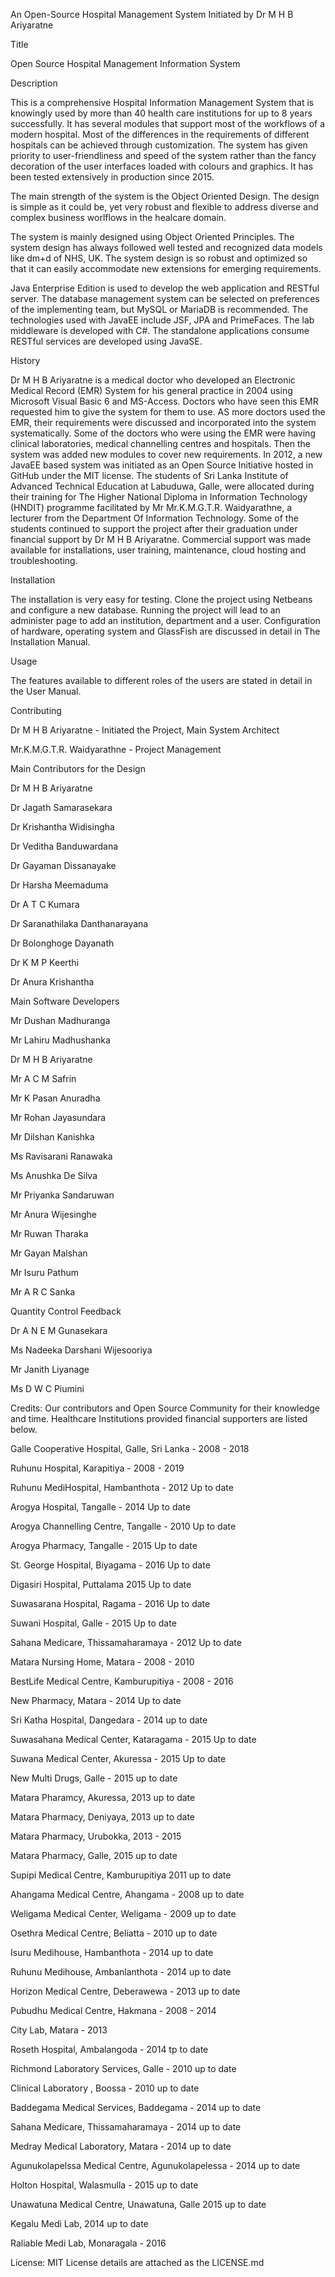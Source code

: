 An Open-Source Hospital Management System Initiated by Dr M H B Ariyaratne

Title

Open Source Hospital Management Information System

Description

This is a comprehensive Hospital Information Management System that is knowingly used by more than 40 health care institutions for up to 8 years successfully. It has several modules that support most of the workflows of a modern hospital. Most of the differences in the requirements of different hospitals can be achieved through customization. The system has given priority to user-friendliness and speed of the system rather than the fancy decoration of the user interfaces loaded with colours and graphics. It has been tested extensively in production since 2015.

The main strength of the system is the Object Oriented Design. The design is simple as it could be, yet very robust and flexible to address diverse and complex business worlflows in the healcare domain.

The system is mainly designed using Object Oriented Principles. The system design has always followed well tested and recognized data models like dm+d of NHS, UK. The system design is so robust and optimized so that it can easily accommodate new extensions for emerging requirements.

Java Enterprise Edition is used to develop the web application and RESTful server. The database management system can be selected on preferences of the implementing team, but MySQL or MariaDB is recommended. The technologies used with JavaEE include JSF, JPA and PrimeFaces. The lab middleware is developed with C#. The standalone applications consume RESTful services are developed using JavaSE.

History

Dr M H B Ariyaratne is a medical doctor who developed an Electronic Medical Record (EMR) System for his general practice in 2004 using Microsoft Visual Basic 6 and MS-Access. Doctors who have seen this EMR requested him to give the system for them to use. AS more doctors used the EMR, their requirements were discussed and incorporated into the system systematically. Some of the doctors who were using the EMR were having clinical laboratories, medical channelling centres and hospitals. Then the system was added new modules to cover new requirements. In 2012, a new JavaEE based system was initiated as an Open Source Initiative hosted in GitHub under the MIT license. The students of Sri Lanka Institute of Advanced Technical Education at Labuduwa, Galle, were allocated during their training for The Higher National Diploma in Information Technology (HNDIT) programme facilitated by Mr Mr.K.M.G.T.R. Waidyarathne, a lecturer from the Department Of Information Technology. Some of the students continued to support the project after their graduation under financial support by Dr M H B Ariyaratne. Commercial support was made available for installations, user training, maintenance, cloud hosting and troubleshooting.  

Installation

The installation is very easy for testing. Clone the project using Netbeans and configure a new database. Running the project will lead to an administer page to add an institution, department and a user. Configuration of hardware, operating system and GlassFish are discussed in detail in The Installation Manual.

Usage

The features available to different roles of the users are stated in detail in the User Manual.

Contributing 

Dr M H B Ariyaratne - Initiated the Project, Main System Architect

Mr.K.M.G.T.R. Waidyarathne - Project Management

Main Contributors for the Design

Dr M H B Ariyaratne

Dr Jagath Samarasekara

Dr Krishantha Widisingha

Dr Veditha Banduwardana

Dr Gayaman Dissanayake

Dr Harsha Meemaduma

Dr A T C Kumara

Dr Saranathilaka Danthanarayana

Dr Bolonghoge Dayanath

Dr K M P Keerthi

Dr Anura Krishantha



Main Software Developers

Mr Dushan Madhuranga

Mr Lahiru Madhushanka

Dr M H B Ariyaratne

Mr A C M Safrin

Mr K Pasan Anuradha

Mr Rohan Jayasundara

Mr Dilshan Kanishka

Ms Ravisarani Ranawaka

Ms Anushka De Silva

Mr Priyanka Sandaruwan

Mr Anura Wijesinghe

Mr Ruwan Tharaka

Mr Gayan Malshan

Mr Isuru Pathum

Mr A R C Sanka


Quantity Control Feedback

Dr A N E M Gunasekara

Ms Nadeeka Darshani Wijesooriya

Mr Janith Liyanage

Ms D W C Piumini



Credits: 
Our contributors and Open Source Community for their knowledge and time. Healthcare Institutions provided financial supporters are listed below.

Galle Cooperative Hospital, Galle, Sri Lanka - 2008 - 2018

Ruhunu Hospital, Karapitiya - 2008 - 2019

Ruhunu MediHospital, Hambanthota  - 2012 Up to date

Arogya Hospital, Tangalle - 2014 Up to date

Arogya Channelling Centre, Tangalle -  2010 Up to date

Arogya Pharmacy, Tangalle -  2015 Up to date

St. George Hospital, Biyagama -  2016 Up to date

Digasiri Hospital, Puttalama  2015 Up to date

Suwasarana Hospital, Ragama   -  2016 Up to date

Suwani Hospital, Galle -  2015 Up to date

Sahana Medicare, Thissamaharamaya  -  2012 Up to date

Matara Nursing Home, Matara - 2008 - 2010

BestLife Medical Centre, Kamburupitiya - 2008 - 2016

New Pharmacy, Matara - 2014 Up to date

Sri Katha Hospital, Dangedara - 2014 up to date

Suwasahana Medical Center, Kataragama - 2015 Up to date

Suwana Medical Center, Akuressa - 2015 Up to date

New Multi Drugs, Galle - 2015 up to date

Matara Pharamcy, Akuressa, 2013  up to date

Matara Pharmacy, Deniyaya, 2013 up to date

Matara Pharmacy, Urubokka, 2013 - 2015

Matara Pharmacy, Galle, 2015 up to date

Supipi Medical Centre, Kamburupitiya 2011  up to date

Ahangama Medical Centre, Ahangama - 2008 up to date

Weligama Medical Center, Weligama - 2009  up to date

Osethra Medical Centre, Beliatta - 2010 up to date

Isuru Medihouse, Hambanthota - 2014  up to date

Ruhunu Medihouse, Ambanlanthota - 2014  up to date

Horizon Medical Centre, Deberawewa - 2013  up to date

Pubudhu Medical Centre, Hakmana - 2008 - 2014

City Lab, Matara - 2013

Roseth Hospital, Ambalangoda - 2014 tp to date

Richmond Laboratory Services, Galle - 2010 up to date

Clinical Laboratory , Boossa - 2010 up to date

Baddegama Medical Services, Baddegama - 2014 up to date

Sahana Medicare, Thissamaharamaya - 2014 up to date

Medray Medical Laboratory, Matara - 2014 up to date

Agunukolapelssa Medical Centre, Agunukolapelessa - 2014 up to date

Holton Hospital, Walasmulla - 2015 up to date

Unawatuna Medical Centre, Unawatuna, Galle 2015 up to date

Kegalu Medi Lab, 2014 up to date

Raliable Medi Lab, Monaragala - 2016



License: MIT License details are attached as the LICENSE.md
